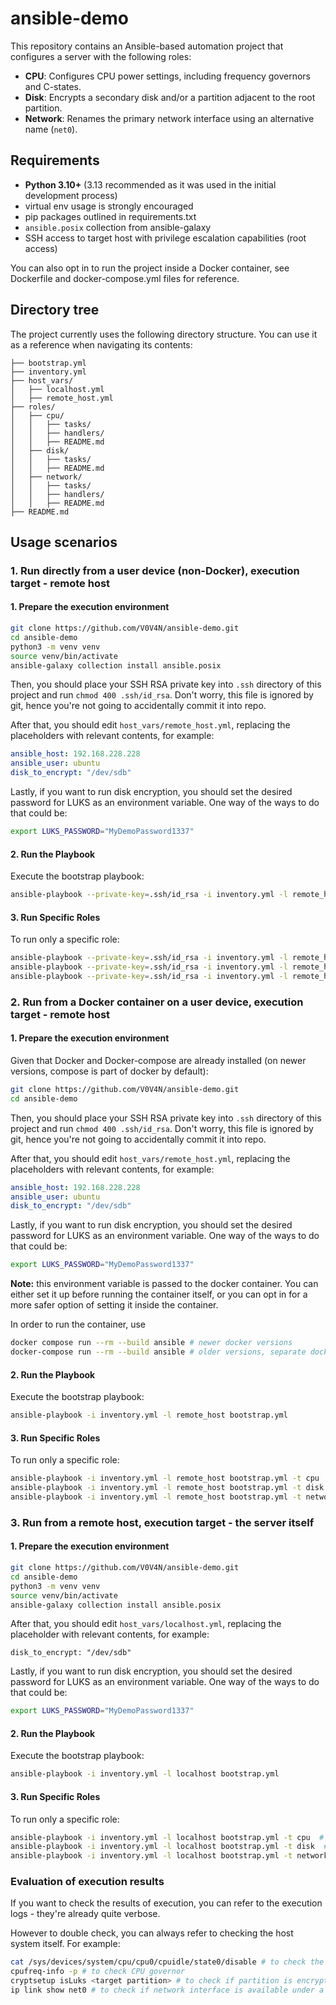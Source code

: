 # ansible-demo

This repository contains an Ansible-based automation project that configures a server with the following roles:

- **CPU**: Configures CPU power settings, including frequency governors and C-states.
- **Disk**: Encrypts a secondary disk and/or a partition adjacent to the root partition.
- **Network**: Renames the primary network interface using an alternative name (`net0`).

## Requirements

- **Python 3.10+** (3.13 recommended as it was used in the initial development process)
- virtual env usage is strongly encouraged
- pip packages outlined in requirements.txt
- `ansible.posix` collection from ansible-galaxy
- SSH access to target host with privilege escalation capabilities (root access)

You can also opt in to run the project inside a Docker container, see Dockerfile and docker-compose.yml files for reference.

## Directory tree

The project currently uses the following directory structure. You can use it as a reference when navigating its contents:

```
├── bootstrap.yml
├── inventory.yml
├── host_vars/
│   ├── localhost.yml
│   ├── remote_host.yml
├── roles/
│   ├── cpu/
│   │   ├── tasks/
│   │   ├── handlers/
│   │   ├── README.md
│   ├── disk/
│   │   ├── tasks/
│   │   ├── README.md
│   ├── network/
│   │   ├── tasks/
│   │   ├── handlers/
│   │   ├── README.md
├── README.md
```

## Usage scenarios

### 1. Run directly from a user device (non-Docker), execution target - remote host

#### 1. Prepare the execution environment

```sh
git clone https://github.com/V0V4N/ansible-demo.git
cd ansible-demo
python3 -m venv venv
source venv/bin/activate
ansible-galaxy collection install ansible.posix
```

Then, you should place your SSH RSA private key into `.ssh` directory of this project and run `chmod 400 .ssh/id_rsa`. Don't worry, this file is ignored by git, hence you're not going to accidentally commit it into repo.

After that, you should edit `host_vars/remote_host.yml`, replacing the placeholders with relevant contents, for example:

```yaml
ansible_host: 192.168.228.228
ansible_user: ubuntu
disk_to_encrypt: "/dev/sdb"
```

Lastly, if you want to run disk encryption, you should set the desired password for LUKS as an environment variable. One way of the ways to do that could be:

```sh
export LUKS_PASSWORD="MyDemoPassword1337"
```

#### 2. Run the Playbook
Execute the bootstrap playbook:

```sh
ansible-playbook --private-key=.ssh/id_rsa -i inventory.yml -l remote_host bootstrap.yml
```

#### 3. Run Specific Roles
To run only a specific role:

```sh
ansible-playbook --private-key=.ssh/id_rsa -i inventory.yml -l remote_host bootstrap.yml -t cpu  # Run CPU configuration
ansible-playbook --private-key=.ssh/id_rsa -i inventory.yml -l remote_host bootstrap.yml -t disk  # Run Disk encryption
ansible-playbook --private-key=.ssh/id_rsa -i inventory.yml -l remote_host bootstrap.yml -t network  # Run Network renaming
```

### 2. Run from a Docker container on a user device, execution target - remote host

#### 1. Prepare the execution environment

Given that Docker and Docker-compose are already installed (on newer versions, compose is part of docker by default):

```sh
git clone https://github.com/V0V4N/ansible-demo.git
cd ansible-demo
```

Then, you should place your SSH RSA private key into `.ssh` directory of this project and run `chmod 400 .ssh/id_rsa`. Don't worry, this file is ignored by git, hence you're not going to accidentally commit it into repo.

After that, you should edit `host_vars/remote_host.yml`, replacing the placeholders with relevant contents, for example:

```yaml
ansible_host: 192.168.228.228
ansible_user: ubuntu
disk_to_encrypt: "/dev/sdb"
```

Lastly, if you want to run disk encryption, you should set the desired password for LUKS as an environment variable. One way of the ways to do that could be:

```sh
export LUKS_PASSWORD="MyDemoPassword1337"
```

**Note:** this environment variable is passed to the docker container. You can either set it up before running the container itself, or you can opt in for a more safer option of setting it inside the container.

In order to run the container, use

```sh
docker compose run --rm --build ansible # newer docker versions
docker-compose run --rm --build ansible # older versions, separate docker-compose package
```

#### 2. Run the Playbook
Execute the bootstrap playbook:

```sh
ansible-playbook -i inventory.yml -l remote_host bootstrap.yml
```

#### 3. Run Specific Roles
To run only a specific role:

```sh
ansible-playbook -i inventory.yml -l remote_host bootstrap.yml -t cpu  # Run CPU configuration
ansible-playbook -i inventory.yml -l remote_host bootstrap.yml -t disk  # Run Disk encryption
ansible-playbook -i inventory.yml -l remote_host bootstrap.yml -t network  # Run Network renaming
```

### 3. Run from a remote host, execution target - the server itself

#### 1. Prepare the execution environment

```sh
git clone https://github.com/V0V4N/ansible-demo.git
cd ansible-demo
python3 -m venv venv
source venv/bin/activate
ansible-galaxy collection install ansible.posix
```

After that, you should edit `host_vars/localhost.yml`, replacing the placeholder with relevant contents, for example:

```
disk_to_encrypt: "/dev/sdb"
```

Lastly, if you want to run disk encryption, you should set the desired password for LUKS as an environment variable. One way of the ways to do that could be:

```sh
export LUKS_PASSWORD="MyDemoPassword1337"
```

#### 2. Run the Playbook
Execute the bootstrap playbook:

```sh
ansible-playbook -i inventory.yml -l localhost bootstrap.yml
```

#### 3. Run Specific Roles
To run only a specific role:

```sh
ansible-playbook -i inventory.yml -l localhost bootstrap.yml -t cpu  # Run CPU configuration
ansible-playbook -i inventory.yml -l localhost bootstrap.yml -t disk  # Run Disk encryption
ansible-playbook -i inventory.yml -l localhost bootstrap.yml -t network  # Run Network renaming
```

### Evaluation of execution results

If you want to check the results of execution, you can refer to the execution logs - they're already quite verbose.

However to double check, you can always refer to checking the host system itself. For example:

```sh
cat /sys/devices/system/cpu/cpu0/cpuidle/state0/disable # to check the state of C-states
cpufreq-info -p # to check CPU governor
cryptsetup isLuks <target partition> # to check if partition is encrypted
ip link show net0 # to check if network interface is available under a new name
```

